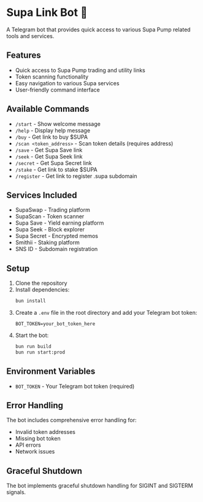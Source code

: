 # Supa Link Bot 🤖

A Telegram bot that provides quick access to various Supa Pump related tools and services.

## Features

- Quick access to Supa Pump trading and utility links
- Token scanning functionality
- Easy navigation to various Supa services
- User-friendly command interface

## Available Commands

- `/start` - Show welcome message
- `/help` - Display help message
- `/buy` - Get link to buy $SUPA
- `/scan <token_address>` - Scan token details (requires address)
- `/save` - Get Supa Save link
- `/seek` - Get Supa Seek link
- `/secret` - Get Supa Secret link
- `/stake` - Get link to stake $SUPA
- `/register` - Get link to register .supa subdomain

## Services Included

- SupaSwap - Trading platform
- SupaScan - Token scanner
- Supa Save - Yield earning platform
- Supa Seek - Block explorer
- Supa Secret - Encrypted memos
- Smithii - Staking platform
- SNS ID - Subdomain registration

## Setup

1. Clone the repository
2. Install dependencies:
   ```bash
   bun install
   ```
3. Create a `.env` file in the root directory and add your Telegram bot token:
   ```
   BOT_TOKEN=your_bot_token_here
   ```
4. Start the bot:
   ```bash
   bun run build
   bun run start:prod
   ```

## Environment Variables

- `BOT_TOKEN` - Your Telegram bot token (required)

## Error Handling

The bot includes comprehensive error handling for:

- Invalid token addresses
- Missing bot token
- API errors
- Network issues

## Graceful Shutdown

The bot implements graceful shutdown handling for SIGINT and SIGTERM signals.
